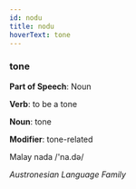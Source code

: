 ```yaml
---
id: nodu
title: nodu
hoverText: tone
---
```


### tone

**Part of Speech**: Noun

**Verb**: to be a tone

**Noun**: tone

**Modifier**: tone-related

Malay nada /'na.də/

*Austronesian Language Family*
